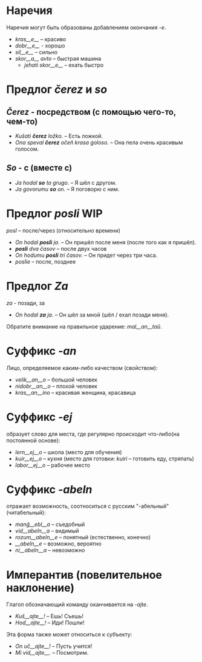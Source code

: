 # Наречия

Наречия могут быть образованы добавлением окончания *-e*.

- *kras__e__*   – красиво
- *dobr__e__* - хорошо
- *sil__e__*  – сильно
- *skor__a__ avto*   – быстрая машина
	- *jehati skor__e__*   – ехать быстро


# Предлог *čerez* и *so*

## *Čerez* - посредством (с помощью чего-то, чем-то)

- *Kušati __čerez__ ložko*. – Есть ложкой.
- *Ona speval __čerez__ očeň krasa goloso.* – Она пела очень красивым голосом.
 
## *So* - с (вместе с)        

- *Ja hodal __so__ ta grugo.*    – Я шёл с другом.
- *Ja govorumu __so__ on.*       – Я поговорю с ним.



# Предлог *posli* WIP 

*posl* – после/через (относительно времени)

- *On hodal __posli__ ja.*   – Он пришёл после меня (после того как я пришёл).
- *__posli__ dva časov* – после двух часов
- *On hodumu __posli__ tri časov.* – Он придет через три часа.
- *poslie* – после, позднее


# Предлог *Za*

*za* - позади, за

- *On hodal __za__ ja.* – Он шёл за мной (шёл / ехал позади меня).

Обратите внимание на правильное ударение: *mal__an__taŭ*.
 
# Суффикс *-an*

Лицо, определяемое каким-либо качеством (свойством):

- *velik__an__o*  – большой человек
- *nidobr__an__o* – плохой человек
- *kras__an__ino*  – красивая женщина, красавица

 

# Суффикс *-ej*

образует слово для места, где регулярно происходит что-либо(на постоянной основе):

- *lern__ej__o*  – школа (место для обучения)
- *kuir__ej__o*  – кухня (место для готовки: *kuiri* – готовить еду, стряпать)
- *labor__ej__o* – рабочее место
 

# Суффикс *-abeln*

отражает возможность, соотноситься с русским "-абельный" (читабельный):

- *manĝ__ebl__a* – съедобный
- *vid__abeln__a* – видимый
- *rozum__abeln__e* – понятный (естественно, конечно)
- *__abeln__e* – возможно, вероятно
- *ni__abeln__a* – невозможно


# Имперантив (повелительное наклонение)

Глагол обозначающий команду оканчивается на *-ajte*.

- *Kuš__ajte__!*   – Ешь! Съешь!
- *Hod__ajte__!*   – Иди! Пошли!

Эта форма также может относиться к субъекту:

- *On uč__ajte__!* – Пусть учится!
- *Mi vid__ajte__.*  – Посмотрим.
 
